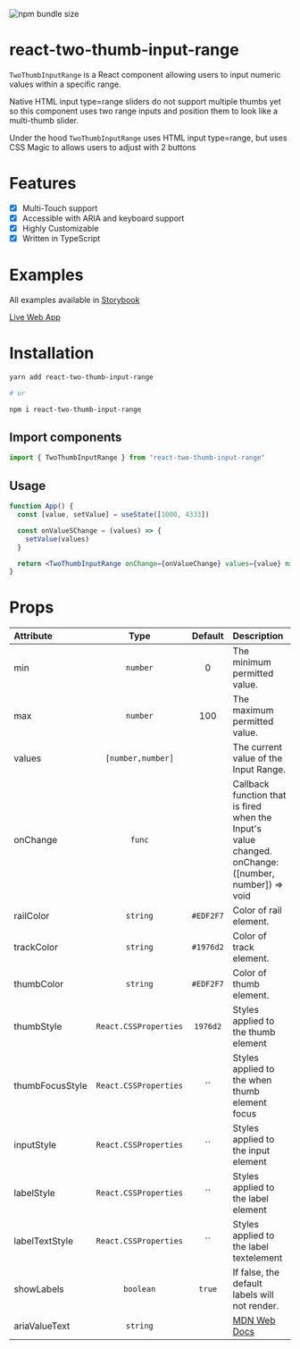 ![npm bundle size](https://img.shields.io/bundlephobia/minzip/react-two-thumb-input-range?style=flat-square)

# react-two-thumb-input-range

`TwoThumbInputRange` is a React component allowing users to input numeric values within a specific range.

Native HTML input type=range sliders do not support multiple thumbs yet so this component uses two range inputs and position them to look like a multi-thumb slider.

Under the hood `TwoThumbInputRange` uses HTML input type=range, but uses CSS Magic to allows users to adjust with 2 buttons

# Features

- [x] Multi-Touch support
- [x] Accessible with ARIA and keyboard support
- [x] Highly Customizable
- [x] Written in TypeScript

# Examples

All examples available in [Storybook](https://alicanerdurmaz.github.io/react-two-thumb-input-range/?path=/story/two-thumb-input-range-custom-css--input-range)

[Live Web App](https://alicanerdurmaz.github.io/react-two-thumb-input-range/?path=/story/two-thumb-input-range-custom-css--input-range)

# Installation

```sh
yarn add react-two-thumb-input-range

# or

npm i react-two-thumb-input-range

```

## Import components

```js
import { TwoThumbInputRange } from "react-two-thumb-input-range"
```

## Usage

```jsx
function App() {
  const [value, setValue] = useState([1000, 4333])

  const onValueSChange = (values) => {
    setValue(values)
  }

  return <TwoThumbInputRange onChange={onValueChange} values={value} min={1000} max={10000} />
}
```

# Props

| Attribute       |         Type          |  Default  | Description                                                                                                                        |
| :-------------- | :-------------------: | :-------: | :--------------------------------------------------------------------------------------------------------------------------------- |
| min             |       `number`        |     0     | The minimum permitted value.                                                                                                       |
| max             |       `number`        |    100    | The maximum permitted value.                                                                                                       |
| values          |   `[number,number]`   |           | The current value of the Input Range.                                                                                              |
| onChange        |        `func`         |           | Callback function that is fired when the Input's value changed. onChange: ([number, number]) => void                               |
| railColor       |       `string`        | `#EDF2F7` | Color of rail element.                                                                                                             |
| trackColor      |       `string`        | `#1976d2` | Color of track element.                                                                                                            |
| thumbColor      |       `string`        | `#EDF2F7` | Color of thumb element.                                                                                                            |
| thumbStyle      | `React.CSSProperties` | `1976d2`  | Styles applied to the thumb element                                                                                                |
| thumbFocusStyle | `React.CSSProperties` |    ``     | Styles applied to the when thumb element focus                                                                                     |
| inputStyle      | `React.CSSProperties` |    ``     | Styles applied to the input element                                                                                                |
| labelStyle      | `React.CSSProperties` |    ``     | Styles applied to the label element                                                                                                |
| labelTextStyle  | `React.CSSProperties` |    ``     | Styles applied to the label textelement                                                                                            |
| showLabels      |       `boolean`       |  `true`   | If false, the default labels will not render.                                                                                      |
| ariaValueText   |       `string`        |           | [MDN Web Docs](https://developer.mozilla.org/en-US/docs/Web/Accessibility/ARIA/ARIA_Techniques/Using_the_aria-valuetext_attribute) |
